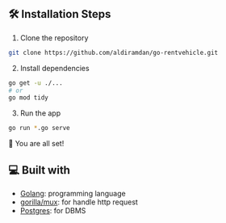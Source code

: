 ## 🛠️ Installation Steps

1. Clone the repository

```bash
git clone https://github.com/aldiramdan/go-rentvehicle.git
```

2. Install dependencies

```bash
go get -u ./...
# or
go mod tidy
```

3. Run the app

```bash
go run *.go serve
```

🌟 You are all set!

## 💻 Built with

- [Golang](https://go.dev/): programming language
- [gorilla/mux](https://github.com/gorilla/mux): for handle http request
- [Postgres](https://www.postgresql.org/): for DBMS

